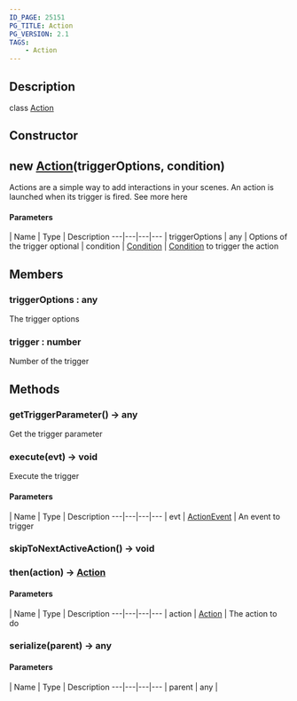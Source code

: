 ```yaml
---
ID_PAGE: 25151
PG_TITLE: Action
PG_VERSION: 2.1
TAGS:
    - Action
---
```

## Description

class [Action](/classes/2.5/Action)



## Constructor

## new [Action](/classes/2.5/Action)(triggerOptions, condition)

Actions are a simple way to add interactions in your scenes. An action is launched when its trigger is fired.
See more here

#### Parameters
 | Name | Type | Description
---|---|---|---
 | triggerOptions | any |     Options of the trigger
optional | condition | [Condition](/classes/2.5/Condition) |     [Condition](/classes/2.5/Condition) to trigger the action
## Members

### triggerOptions : any

The trigger options

### trigger : number

Number of the trigger

## Methods

### getTriggerParameter() &rarr; any

Get the trigger parameter
### execute(evt) &rarr; void

Execute the trigger

#### Parameters
 | Name | Type | Description
---|---|---|---
 | evt | [ActionEvent](/classes/2.5/ActionEvent) |     An event to trigger

### skipToNextActiveAction() &rarr; void


### then(action) &rarr; [Action](/classes/2.5/Action)



#### Parameters
 | Name | Type | Description
---|---|---|---
 | action | [Action](/classes/2.5/Action) |     The action to do

### serialize(parent) &rarr; any



#### Parameters
 | Name | Type | Description
---|---|---|---
 | parent | any |  

